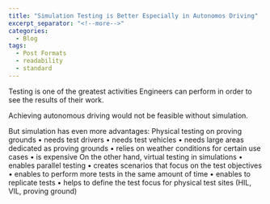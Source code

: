 ```yaml
---
title: "Simulation Testing is Better Especially in Autonomos Driving"
excerpt_separator: "<!--more-->"
categories:
  - Blog
tags:
  - Post Formats
  - readability
  - standard
---
```


Testing is one of the greatest activities Engineers can perform in order to see the results of their work. 

Achieving autonomous driving would not be feasible without simulation.

But simulation has even more advantages:
Physical testing on proving grounds
• needs test drivers
• needs test vehicles
• needs large areas dedicated as proving grounds
• relies on weather conditions for certain use cases
• is expensive
On the other hand, virtual testing in simulations
• enables parallel testing
• creates scenarios that focus on the test objectives
• enables to perform more tests in the same amount of time
• enables to replicate tests
• helps to define the test focus for physical test sites
(HIL, VIL, proving ground)


